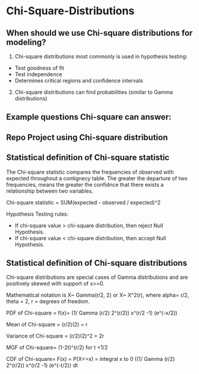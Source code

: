 # Chi-Square-Distributions
## When should we use Chi-square distributions for modeling?
1. Chi-square distributions most commonly is used in hypothesis testing:
  - Test goodness of fit
  - Test independence
  - Determines critical regions and confidence intervals
2. Chi-square distributions can find probabilities (similar to Gamma distributions)
  
  Example questions Chi-square can answer:
  - 
  
## Repo Project using Chi-square distribution


## Statistical definition of Chi-square statistic
The Chi-square statistic compares the frequencies of observed with expected throughout a contignecy table. The greater the departure of two frequencies, means the greater the confidnce that there exists a relationship between two variables.

Chi-square statistic = SUM(expected - observed / expected)^2

Hypothesis Testing rules:
- If chi-square value > chi-square distribution, then reject Null Hypothesis.
- If chi-square value < chi-square distribution, then accept Null Hypothesis.

## Statistical definition of Chi-square distributions
Chi-square distributions are special cases of Gamma distributions and are positively skewed with support of x>=0.

Mathematical notation is X~ Gamma(r/2, 2) or X~ X^2(r), where alpha= r/2, theta = 2, r = degrees of freedom.

PDF of Chi-square = f(x)= (1/ Gamma (r/2) 2^(r/2)) x^(r/2 -1) (e^(-x/2))

Mean of Chi-square = (r/2)(2) = r

Variance of Chi-square = (r/2)(2)^2 = 2r

MGF of Chi-square= (1-2t)^(r/2) for t <1/2

CDF of Chi-square= F(x) = P(X<=x) = integral x to 0 ((1/ Gamma (r/2) 2^(r/2)) x^(r/2 -1) (e^(-t/2)) dt

